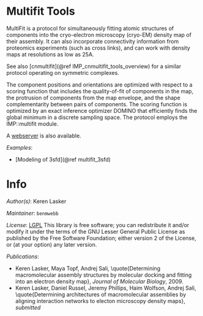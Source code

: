 # Multifit Tools

MultiFit is a protocol for simultaneously fitting atomic structures
of components into the cryo-electron microscopy (cryo-EM) density map of
their assembly. It can also incorporate connectivity information from
proteomics experiments (such as cross links), and can work with density maps
at resolutions as low as 25A.

See also [cnmultifit](@ref IMP_cnmultifit_tools_overview) for a similar protocol
operating on symmetric complexes.

The component positions and orientations are optimized with respect to a
scoring function that includes the quality-of-fit of components in the map,
the protrusion of components from the map envelope, and the shape
complementarity between pairs of components. The scoring function is optimized
by an exact inference optimizer DOMINO that efficiently finds the global
minimum in a discrete sampling space.
The protocol employs the IMP::multifit module.

A [webserver](http://www.salilab.org/multifit) is also available.

_Examples_:
 - [Modeling of 3sfd](@ref multifit_3sfd)

# Info

_Author(s)_: Keren Lasker

_Maintainer_: `benmwebb`

_License_: [LGPL](http://www.gnu.org/licenses/old-licenses/lgpl-2.1.html)
This library is free software; you can redistribute it and/or
modify it under the terms of the GNU Lesser General Public
License as published by the Free Software Foundation; either
version 2 of the License, or (at your option) any later version.

_Publications_:
 - Keren Lasker, Maya Topf, Andrej Sali, \quote{Determining macromolecular assembly structures by molecular docking and fitting into an electron density map}, <em>Journal of Molecular Biology</em>, 2009.
 - Keren Lasker, Daniel Russel, Jeremy Phillips, Haim Wolfson, Andrej Sali, \quote{Determining architectures of macromolecular assemblies by aligning interaction networks to electon microscopy density maps}, <em>submitted</em>
